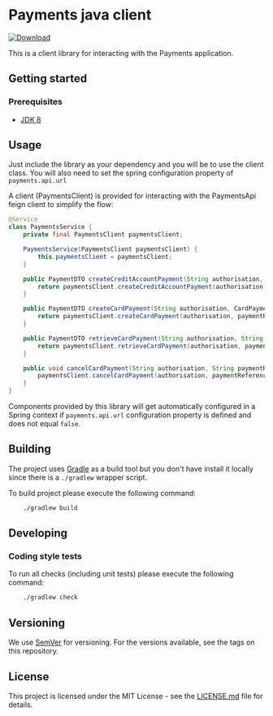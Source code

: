 # Payments java client

[ ![Download](https://api.bintray.com/packages/hmcts/hmcts-maven/payments-client/images/download.svg) ](https://bintray.com/hmcts/hmcts-maven/payments-client/_latestVersion)

This is a client library for interacting with the Payments application.

## Getting started

### Prerequisites

- [JDK 8](https://www.oracle.com/java)

## Usage

Just include the library as your dependency and you will be to use the client class.
You will also need to set the spring configuration property of `payments.api.url` 

A client (PaymentsClient) is provided for interacting with the PaymentsApi feign client to simplify the flow:
```java
@Service
class PaymentsService {
    private final PaymentsClient paymentsClient;

    PaymentsService(PaymentsClient paymentsClient) {
        this.paymentsClient = paymentsClient;
    }

    public PaymentDTO createCreditAccountPayment(String authorisation, CreditAccountPaymentRequest paymentRequest) {
        return paymentsClient.createCreditAccountPayment(authorisation, paymentRequest);
    }

    public PaymentDTO createCardPayment(String authorisation, CardPaymentRequest paymentRequest, String redirect) {
        return paymentsClient.createCardPayment(authorisation, paymentRequest, redirect);
    }

    public PaymentDTO retrieveCardPayment(String authorisation, String paymentReference) {
        return paymentsClient.retrieveCardPayment(authorisation, paymentReference);
    }

    public void cancelCardPayment(String authorisation, String paymentReference) {
        paymentsClient.cancelCardPayment(authorisation, paymentReference);
    }
}

```

Components provided by this library will get automatically configured in a Spring context if `payments.api.url` configuration property is defined and does not equal `false`. 

## Building

The project uses [Gradle](https://gradle.org) as a build tool but you don't have install it locally since there is a
`./gradlew` wrapper script.  

To build project please execute the following command:

```bash
    ./gradlew build
```

## Developing

### Coding style tests

To run all checks (including unit tests) please execute the following command:

```bash
    ./gradlew check
```

## Versioning

We use [SemVer](http://semver.org/) for versioning.
For the versions available, see the tags on this repository.

## License

This project is licensed under the MIT License - see the [LICENSE.md](LICENSE.md) file for details.
